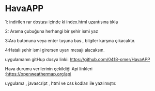 # HavaAPP
1: indirilen rar dostası içinde ki index.html uzantısına tıkla

2: Arama çubuğuna herhangi bir şehir ismi yaz

3:Ara butonuna veya enter tuşuna bas , bilgiler karşına çıkacaktır.

4:Hatalı şehir ismi girersen uyarı mesajı alacaksın.

uygulamanın gitHup dosya linki: https://github.com/0418-omer/HavaAPP

Hava durumu verilerinin çekildiği Api linkleri :https://openweathermap.org/api

uygulama , javascript , html ve css kodları ile yazılmıştır.
